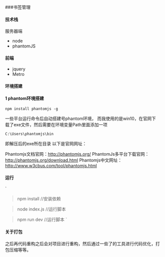 ###书签管理

#### 技术栈
服务器端
- node
- phantomJS

#### 前端

- jquery 
- Metro

#### 环境搭建
#### 1 phantom环境搭建

`npm install phantomjs -g`

一些平台运行命令后自动搭建号phantom环境，
而我使用的是win10，在官网下载了exe文件，然后需要在环境变量Path里面添加一项

`C:\Users\phantomjs\bin`

即解压后的exe所在目录
以下是官网网址：

Phantomjs文档官网：http://phantomjs.org/
PhantomJs多平台下载官网：http://phantomjs.org/download.html
Phantomjs中文网址：http://www.w3cbus.com/tool/phantomjs.html

#### 运行

`
> npm install //安装依赖

> node index.js //运行脚本

>npm run dev //运行脚本
`

#### 关于打包

之后再代码重构之后会对项目进行重构，然后通过一些了的工具进行代码优化，打包压缩等等。
